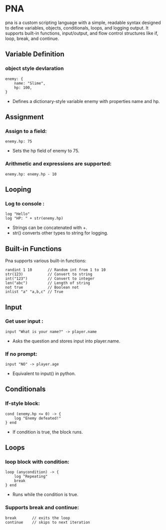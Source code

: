 # PNA

pna is a custom scripting language with a simple, readable syntax designed to define variables, objects, conditionals, loops, and logging output. It supports built-in functions, input/output, and flow control structures like if, loop, break, and continue.

## Variable Definition
### object style devlaration

```pna
enemy: {
    name: "Slime",
    hp: 100,
}
```

- Defines a dictionary-style variable enemy with properties name and hp.

## Assignment
### Assign to a field:
```pna
enemy.hp: 75
```
- Sets the hp field of enemy to 75.

### Arithmetic and expressions are supported:
```pna
enemy.hp: enemy.hp - 10
```

## Looping

### Log to console :

```pna
log "Hello"
log "HP: " + str(enemy.hp)
```

- Strings can be concatenated with +.
- str() converts other types to string for logging.

## Built-in Functions

Pna supports various built-in functions:
```pna
randint 1 10       // Random int from 1 to 10
str(123)           // Convert to string
int("123")         // Convert to integer
len("abc")         // Length of string
not true           // Boolean not
inlist "a" "a,b,c" // True
```


## Input

### Get user input :

```pna
input "What is your name?" -> player.name
```

- Asks the question and stores input into player.name.

### If no prompt:

```pna
input "NO" -> player.age
```

- Equivalent to input() in python.

## Conditionals

### If-style block:

```pna
cond (enemy.hp <= 0) -> {
    log "Enemy defeated!"
} end
```

- If condition is true, the block runs.

## Loops

### loop block with condition:

```pna
loop (anycondition) -> {
    log "Repeating"
    break
} end
```

- Runs while the condition is true.

### Supports break and continue:

```pna
break       // exits the loop
continue    // skips to next iteration
```
